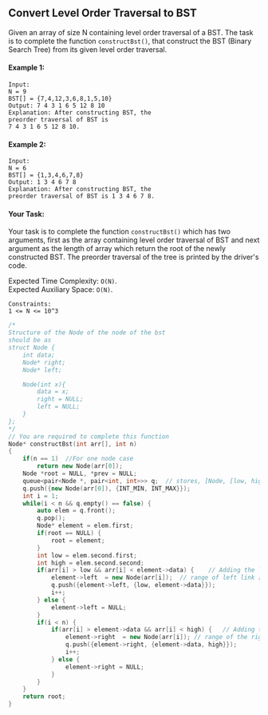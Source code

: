 ## Convert Level Order Traversal to BST

Given an array of size N containing level order traversal of a BST. The task is to complete the function `constructBst()`, that construct the BST (Binary Search Tree) from its given level order traversal.

#### Example 1:

```
Input:
N = 9
BST[] = {7,4,12,3,6,8,1,5,10}
Output: 7 4 3 1 6 5 12 8 10
Explanation: After constructing BST, the
preorder traversal of BST is
7 4 3 1 6 5 12 8 10.
```

#### Example 2:

```
Input:
N = 6
BST[] = {1,3,4,6,7,8}
Output: 1 3 4 6 7 8
Explanation: After constructing BST, the
preorder traversal of BST is 1 3 4 6 7 8.
```

#### Your Task:

Your task is to complete the function `constructBst()` which has two arguments, first as the array containing level order traversal of BST and next argument as the length of array which return the root of the newly constructed BST. The preorder traversal of the tree is printed by the driver's code.

Expected Time Complexity: `O(N)`.  
Expected Auxiliary Space: `O(N)`.

```
Constraints:
1 <= N <= 10^3
```

```c++
/*
Structure of the Node of the node of the bst
should be as
struct Node {
    int data;
    Node* right;
    Node* left;

    Node(int x){
        data = x;
        right = NULL;
        left = NULL;
    }
};
*/
// You are required to complete this function
Node* constructBst(int arr[], int n)
{
    if(n == 1)  //For one node case
        return new Node(arr[0]);
    Node *root = NULL, *prev = NULL;
    queue<pair<Node *, pair<int, int>>> q;  // stores, [Node, [low, high]], low high is the range which node falls into.
    q.push({new Node(arr[0]), {INT_MIN, INT_MAX}});
    int i = 1;
    while(i < n && q.empty() == false) {
        auto elem = q.front();
        q.pop();
        Node* element = elem.first;
        if(root == NULL) {
            root = element;
        }
        int low = elem.second.first;
        int high = elem.second.second;
        if(arr[i] > low && arr[i] < element->data) {    // Adding the left link to the tree
            element->left  = new Node(arr[i]);  // range of left link [low, data of current element]
            q.push({element->left, {low, element->data}});
            i++;
        } else {
            element->left = NULL;
        }
        if(i < n) {
            if(arr[i] > element->data && arr[i] < high) {   // Adding the right link to the tree
                element->right  = new Node(arr[i]); // range of the right link [data of currrent node, high]
                q.push({element->right, {element->data, high}});
                i++;
            } else {
                element->right = NULL;
            }
        }
    }
	return root;
}

```
